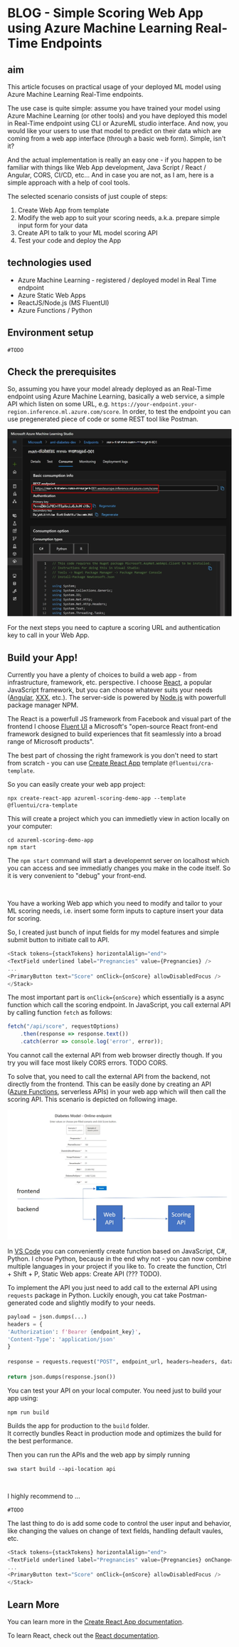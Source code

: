 # BLOG - Simple Scoring Web App using Azure Machine Learning Real-Time Endpoints

## aim
This article focuses on practical usage of your deployed ML model using Azure Machine Learning Real-Time endpoints.

The use case is quite simple: assume you have trained your model using Azure Machine Learning (or other tools) and you have deployed this model in Real-Time endpoint using CLI or AzureML studio interface. And now, you would like your users to use that model to predict on their data which are coming from a web app interface (through a basic web form). Simple, isn't it?

And the actual implementation is really an easy one - if you happen to be familiar with things like Web App development, Java Script / React / Angular, CORS, CI/CD, etc... And in case you are not, as I am, here is a simple approach with a help of cool tools.

The selected scenario consists of just couple of steps:
1. Create Web App from template
1. Modify the web app to suit your scoring needs, a.k.a. prepare simple input form for your data
1. Create API to talk to your ML model scoring API
1. Test your code and deploy the App

## technologies used
- Azure Machine Learning - registered / deployed model in Real Time endpoint
- Azure Static Web Apps
- ReactJS/Node.js (MS FluentUI)
- Azure Functions / Python

## Environment setup

```
#TODO
```

## Check the prerequisites

So, assuming you have your model already deployed as an Real-Time endpoint using Azure Machine Learning, basically a web service, a simple API which listen on some URL, e.g. `https://your-endpoint.your-region.inference.ml.azure.com/score`. In order, to test the endpoint you can use pregenerated piece of code or some REST tool like Postman.

![azureml-real-time-endpoint](./media/azureml-real-time-endpoint.jpg)

For the next steps you need to capture a scoring URL and authentication key to call in your Web App.

## Build your App!

Currently you have a plenty of choices to build a web app - from infrastructure, framework, etc. perspective. I choose [React](TODO), a popular JavaScript framework, but you can choose whatever suits your needs ([Angular](TODO), [XXX](TODO), etc.). The server-side is powered by [Node.js](TODO) with powerfull package manager NPM.

The React is a powerfull JS framework from Facebook and visual part of the frontend I choose [Fluent UI](https://developer.microsoft.com/en-us/fluentui#/get-started) a Microsoft's "open-source React front-end framework designed to build experiences that fit seamlessly into a broad range of Microsoft products".

The best part of chossing the right framework is you don't need to start from scratch - you can use [Create React App](https://facebook.github.io/create-react-app/) template `@fluentui/cra-template`.

So you can easily create your web app project:

```shell
npx create-react-app azureml-scoring-demo-app --template @fluentui/cra-template
```

This will create a project which you can immedietly view in action locally on your computer:

```shell
cd azureml-scoring-demo-app
npm start
```

The `npm start` command will start a developemnt server on localhost which you can access and see immediatly changes you make in the code itself. So it is very convenient to "debug" your front-end.

<img xxxx>

You have a working Web app which you need to modify and tailor to your ML scoring needs, i.e. insert some form inputs to capture insert your data for scoring.

So, I created just bunch of input fields for my model features and  simple submit button to initiate call to API.

```javascript
<Stack tokens={stackTokens} horizontalAlign="end">
<TextField underlined label="Pregnancies" value={Pregnancies} />
...
<PrimaryButton text="Score" onClick={onScore} allowDisabledFocus />
</Stack>
```

The most important part is `onClick={onScore}` which essentially is a async function which call the scoring endpoint. In JavaScript, you call external API by calling function `fetch` as follows:

```javascript
fetch("/api/score", requestOptions)
    .then(response => response.text())
    .catch(error => console.log('error', error));
```
You cannot call the external API from web browser directly though. If you try you will face most likely CORS errors. TODO CORS.

To solve that, you need to call the external API from the backend, not directly from the frontend. This can be easily done by creating an API ([Azure Functions](TODO), serverless APIs) in your web app which will then call the scoring API. This scenario is depicted on following image.

![web-app-simple-arch](./media/web-app-simple-arch.jpg)

In [VS Code](TODO) you can conveniently create function based on JavaScript, C#, Python. I chose Python, because in the end why not - you can now combine multiple languages in your project if you like to. To create the function, Ctrl + Shift + P, Static Web apps: Create API (??? TODO).

To implement the API you just need to add call to the external API using `requests` package in Python. Luckily enough, you cat take Postman-generated code and slightly modify to your needs.

```python
payload = json.dumps(...)
headers = {
'Authorization': f'Bearer {endpoint_key}',
'Content-Type': 'application/json'
}

response = requests.request("POST", endpoint_url, headers=headers, data=payload)

return json.dumps(response.json())
```


You can test your API on your local computer. You need just to build your app using:

`npm run build`

Builds the app for production to the `build` folder.<br>
It correctly bundles React in production mode and optimizes the build for the best performance.

Then you can run the APIs and the web app by simply running

`swa start build --api-location api`

<img xxxx>

I highly recommend to ...
```
#TODO
```

The last thing to do is add some code to control the user input and behavior, like changing the values on change of text fields, handling default vaules, etc.

```javascript
<Stack tokens={stackTokens} horizontalAlign="end">
<TextField underlined label="Pregnancies" value={Pregnancies} onChange={(e: React.FormEvent<HTMLInputElement | HTMLTextAreaElement>, newValue?: string) => setPregnancies(newValue || '')} required={true}/>
...
<PrimaryButton text="Score" onClick={onScore} allowDisabledFocus />
</Stack>
```


## Learn More

You can learn more in the [Create React App documentation](https://facebook.github.io/create-react-app/docs/getting-started).

To learn React, check out the [React documentation](https://reactjs.org/).
